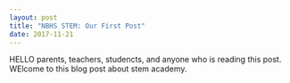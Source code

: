 ```yaml
---
layout: post
title: "NBHS STEM: Our First Post"
date: 2017-11-21
---
```


HELLO parents, teachers, studencts, and anyone who is reading this post. WElcome to this blog post about stem academy. 
